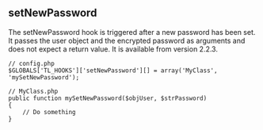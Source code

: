 setNewPassword
--------------

The setNewPassword hook is triggered after a new password has been set. It passes the user object and the encrypted password as arguments and does not expect a return value. It is available from version 2.2.3.

	// config.php
	$GLOBALS['TL_HOOKS']['setNewPassword'][] = array('MyClass', 'mySetNewPassword');
	 
	// MyClass.php
	public function mySetNewPassword($objUser, $strPassword)
	{
	    // Do something
	}
